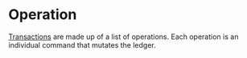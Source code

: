# Operation

[Transactions][1] are made up of a list of operations. Each operation is an 
individual command that mutates the ledger.

[1]: /tech/key_entities/transaction.md
